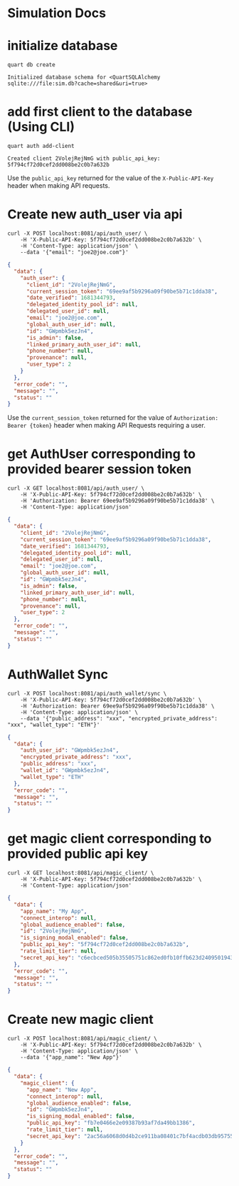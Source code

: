 # Simulation Docs

# initialize database
```shell
quart db create
```
```
Initialized database schema for <QuartSQLAlchemy sqlite:///file:sim.db?cache=shared&uri=true>
```

# add first client to the database (Using CLI)
```shell
quart auth add-client
```
```
Created client 2VolejRejNmG with public_api_key: 5f794cf72d0cef2dd008be2c0b7a632b
```

Use the `public_api_key` returned for the value of the `X-Public-API-Key` header when making API requests.


# Create new auth_user via api
```shell
curl -X POST localhost:8081/api/auth_user/ \
    -H 'X-Public-API-Key: 5f794cf72d0cef2dd008be2c0b7a632b' \
    -H 'Content-Type: application/json' \
    --data '{"email": "joe2@joe.com"}'
```
```json
{
  "data": {
    "auth_user": {
      "client_id": "2VolejRejNmG",
      "current_session_token": "69ee9af5b9296a09f90be5b71c1dda38",
      "date_verified": 1681344793,
      "delegated_identity_pool_id": null,
      "delegated_user_id": null,
      "email": "joe2@joe.com",
      "global_auth_user_id": null,
      "id": "GWpmbk5ezJn4",
      "is_admin": false,
      "linked_primary_auth_user_id": null,
      "phone_number": null,
      "provenance": null,
      "user_type": 2
    }
  },
  "error_code": "",
  "message": "",
  "status": ""
}
```

Use the `current_session_token` returned for the value of `Authorization: Bearer {token}` header when making API Requests requiring a user.

# get AuthUser corresponding to provided bearer session token
```shell
curl -X GET localhost:8081/api/auth_user/ \
    -H 'X-Public-API-Key: 5f794cf72d0cef2dd008be2c0b7a632b' \
    -H 'Authorization: Bearer 69ee9af5b9296a09f90be5b71c1dda38' \
    -H 'Content-Type: application/json' 
```
```json
{
  "data": {
    "client_id": "2VolejRejNmG",
    "current_session_token": "69ee9af5b9296a09f90be5b71c1dda38",
    "date_verified": 1681344793,
    "delegated_identity_pool_id": null,
    "delegated_user_id": null,
    "email": "joe2@joe.com",
    "global_auth_user_id": null,
    "id": "GWpmbk5ezJn4",
    "is_admin": false,
    "linked_primary_auth_user_id": null,
    "phone_number": null,
    "provenance": null,
    "user_type": 2
  },
  "error_code": "",
  "message": "",
  "status": ""
}
```


# AuthWallet Sync
```shell
curl -X POST localhost:8081/api/auth_wallet/sync \
    -H 'X-Public-API-Key: 5f794cf72d0cef2dd008be2c0b7a632b' \
    -H 'Authorization: Bearer 69ee9af5b9296a09f90be5b71c1dda38' \
    -H 'Content-Type: application/json' \
    --data '{"public_address": "xxx", "encrypted_private_address": "xxx", "wallet_type": "ETH"}'
```
```json
{
  "data": {
    "auth_user_id": "GWpmbk5ezJn4",
    "encrypted_private_address": "xxx",
    "public_address": "xxx",
    "wallet_id": "GWpmbk5ezJn4",
    "wallet_type": "ETH"
  },
  "error_code": "",
  "message": "",
  "status": ""
}
```

# get magic client corresponding to provided public api key
```shell
curl -X GET localhost:8081/api/magic_client/ \
    -H 'X-Public-API-Key: 5f794cf72d0cef2dd008be2c0b7a632b' \
    -H 'Content-Type: application/json' 
```
```json
{
  "data": {
    "app_name": "My App",
    "connect_interop": null,
    "global_audience_enabled": false,
    "id": "2VolejRejNmG",
    "is_signing_modal_enabled": false,
    "public_api_key": "5f794cf72d0cef2dd008be2c0b7a632b",
    "rate_limit_tier": null,
    "secret_api_key": "c6ecbced505b35505751c862ed0fb10ffb623d24095019433e0d4d94e240e508"
  },
  "error_code": "",
  "message": "",
  "status": ""
}
```

# Create new magic client
```shell
curl -X POST localhost:8081/api/magic_client/ \
    -H 'X-Public-API-Key: 5f794cf72d0cef2dd008be2c0b7a632b' \
    -H 'Content-Type: application/json' \
    --data '{"app_name": "New App"}'
```
```json
{
  "data": {
    "magic_client": {
      "app_name": "New App",
      "connect_interop": null,
      "global_audience_enabled": false,
      "id": "GWpmbk5ezJn4",
      "is_signing_modal_enabled": false,
      "public_api_key": "fb7e0466e2e09387b93af7da49bb1386",
      "rate_limit_tier": null,
      "secret_api_key": "2ac56a6068d0d4b2ce911ba08401c7bf4acdb03db957550c260bd317c6c49a76"
    }
  },
  "error_code": "",
  "message": "",
  "status": ""
}
```
